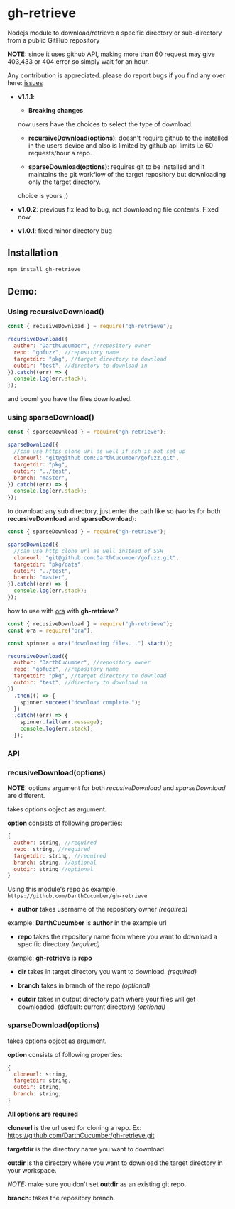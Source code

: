 # gh-retrieve

Nodejs module to download/retrieve a specific directory or sub-directory from a public GitHub repository

**NOTE:** since it uses github API, making more than 60 request may give 403,433 or 404 error so simply wait for an hour.

Any contribution is appreciated.
please do report bugs if you find any over here: [issues](https://github.com/DarthCucumber/gh-retrieve/issues)

- **v1.1.1**:

  - **Breaking changes**

  now users have the choices to select the type of download.

  - **recursiveDownload(options)**: doesn't require github to the installed in the users device and also is limited by github api limits i.e 60 requests/hour a repo.

  - **sparseDownload(options)**: requires git to be installed and it maintains the git workflow of the target repository but downloading only the target directory.

  choice is yours ;)

- **v1.0.2**: previous fix lead to bug, not downloading file contents. Fixed now

- **v1.0.1**: fixed minor directory bug

## Installation

```js
npm install gh-retrieve
```

## Demo:

### Using recursiveDownload()

```js
const { recusiveDownload } = require("gh-retrieve");

recursiveDownload({
  author: "DarthCucumber", //repository owner
  repo: "gofuzz", //repository name
  targetdir: "pkg", //target directory to download
  outdir: "test", //directory to download in
}).catch((err) => {
  console.log(err.stack);
});
```

and boom! you have the files downloaded.

### using sparseDownload()

```js
const { sparseDownload } = require("gh-retrieve");

sparseDownload({
  //can use https clone url as well if ssh is not set up
  cloneurl: "git@github.com:DarthCucumber/gofuzz.git",
  targetdir: "pkg",
  outdir: "../test",
  branch: "master",
}).catch((err) => {
  console.log(err.stack);
});
```

to download any sub directory, just enter the path like so (works for both **recursiveDownload** and **sparseDownload**):

```js
const { sparseDownload } = require("gh-retrieve");

sparseDownload({
  //can use http clone url as well instead of SSH
  cloneurl: "git@github.com:DarthCucumber/gofuzz.git",
  targetdir: "pkg/data",
  outdir: "../test",
  branch: "master",
}).catch((err) => {
  console.log(err.stack);
});
```

how to use with [ora](https://www.npmjs.com/package/ora) with **gh-retrieve**?

```js
const { recusiveDownload } = require("gh-retrieve");
const ora = require("ora");

const spinner = ora("downloading files...").start();

recursiveDownload({
  author: "DarthCucumber", //repository owner
  repo: "gofuzz", //repository name
  targetdir: "pkg", //target directory to download
  outdir: "test", //directory to download in
})
  .then(() => {
    spinner.succeed("download complete.");
  })
  .catch((err) => {
    spinner.fail(err.message);
    console.log(err.stack);
  });
```

### API

### recusiveDownload(options)

**NOTE:** options argument for both *recusiveDownload* and *sparseDownload* are different.

takes options object as argument.

**option** consists of following properties:

```js
{
  author: string, //required
  repo: string, //required
  targetdir: string, //required
  branch: string, //optional
  outdir: string //optional
}
```

Using this module's repo as example. `https://github.com/DarthCucumber/gh-retrieve`

- **author** takes username of the repository owner _(required)_

example: **DarthCucumber** is **author** in the example url

- **repo** takes the repository name from where you want to download a specific directory _(required)_

example: **gh-retrieve** is **repo**

- **dir** takes in target directory you want to download. _(required)_

- **branch** takes in branch of the repo _(optional)_

- **outdir** takes in output directory path where your files will get downloaded. (default: current directory) _(optional)_

### sparseDownload(options)

takes options object as argument.

**option** consists of following properties:

```js
{
  cloneurl: string,
  targetdir: string,
  outdir: string,
  branch: string,
}
```

**All options are required**

**cloneurl** is the url used for cloning a repo. Ex: https://github.com/DarthCucumber/gh-retrieve.git

**targetdir** is the directory name you want to download

**outdir** is the directory where you want to download the target directory in your workspace.

*NOTE:* make sure you don't set **outdir** as an existing git repo.

**branch:** takes the repository branch.
